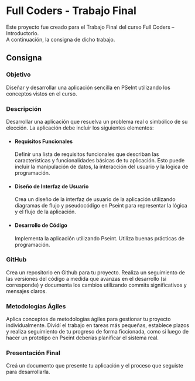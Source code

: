 # Full Coders - Trabajo Final

Este proyecto fue creado para el Trabajo Final del curso Full Coders – Introductorio.<br>
A continuación, la consigna de dicho trabajo.

## Consigna

### Objetivo

Diseñar y desarrollar una aplicación sencilla en PSeInt utilizando los conceptos vistos en el curso.

### Descripción

Desarrollar una aplicación que resuelva un
problema real o simbólico de su elección. La aplicación debe incluir los siguientes elementos:

- #### Requisitos Funcionales

  Definir una lista de requisitos funcionales que describan las características y funcionalidades
  básicas de tu aplicación. Esto puede incluir la manipulación de datos, la interacción del
  usuario y la lógica de programación.

- #### Diseño de Interfaz de Usuario

  Crea un diseño de la interfaz de usuario de la aplicación utilizando diagramas de flujo y
  pseudocódigo en Pseint para representar la lógica y el flujo de la aplicación.

- #### Desarrollo de Código
  Implementa la aplicación utilizando Pseint. Utiliza buenas prácticas de programación.

### GitHub

Crea un repositorio en Github para tu proyecto. Realiza un seguimiento de las versiones del
código a medida que avanzas en el desarrollo (si corresponde) y documenta los cambios
utilizando commits significativos y mensajes claros.

### Metodologías Ágiles

Aplica conceptos de metodologías ágiles para gestionar tu proyecto individualmente. Dividí el
trabajo en tareas más pequeñas, establece plazos y realiza seguimiento de tu progreso de
forma ficcionada, como si luego de hacer un prototipo en Pseint deberías planificar el sistema
real.

### Presentación Final

Creá un documento que presente tu aplicación y el proceso que seguiste para desarrollarla.
